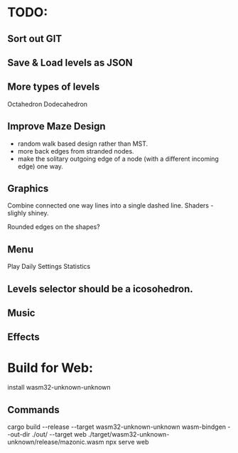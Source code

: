 # TODO:

## Sort out GIT

## Save & Load levels as JSON

## More types of levels
Octahedron
Dodecahedron

## Improve Maze Design
- random walk based design rather than MST.
- more back edges from stranded nodes.
- make the solitary outgoing edge of a node (with a different incoming edge) one way.

## Graphics
Combine connected one way lines into a single dashed line.
Shaders - slighly shiney.

Rounded edges on the shapes?

## Menu

Play
Daily
Settings
Statistics


## Levels selector should be a icosohedron.

## Music

## Effects

# Build for Web:

install wasm32-unknown-unknown

## Commands
cargo build --release --target wasm32-unknown-unknown
wasm-bindgen --out-dir ./out/ --target web ./target/wasm32-unknown-unknown/release/mazonic.wasm
npx serve web

